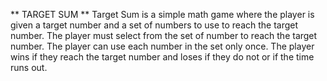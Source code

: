 ** TARGET SUM **
Target Sum is a simple math game where the player is given a target number and a set of numbers to use to reach the target number. The player must select from the set of number to reach the target number. The player can use each number in the set only once. The player wins if they reach the target number and loses if they do not or if the time runs out.

